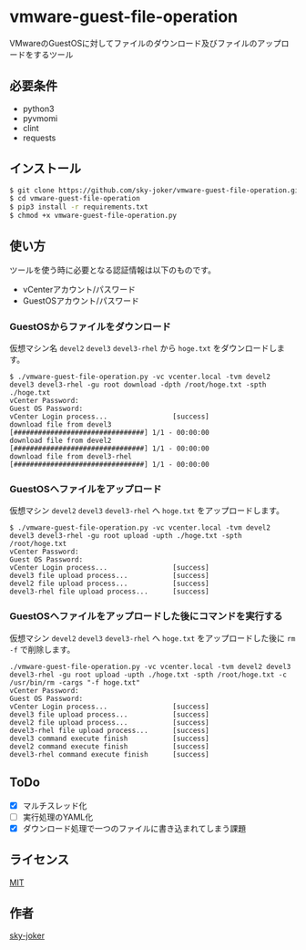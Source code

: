 # vmware-guest-file-operation

VMwareのGuestOSに対してファイルのダウンロード及びファイルのアップロードをするツール

## 必要条件

* python3
* pyvmomi
* clint
* requests

## インストール

```bash
$ git clone https://github.com/sky-joker/vmware-guest-file-operation.git
$ cd vmware-guest-file-operation
$ pip3 install -r requirements.txt
$ chmod +x vmware-guest-file-operation.py
```

## 使い方

ツールを使う時に必要となる認証情報は以下のものです。

* vCenterアカウント/パスワード
* GuestOSアカウント/パスワード

### GuestOSからファイルをダウンロード

仮想マシン名 `devel2` `devel3` `devel3-rhel` から `hoge.txt` をダウンロードします。

```
$ ./vmware-guest-file-operation.py -vc vcenter.local -tvm devel2 devel3 devel3-rhel -gu root download -dpth /root/hoge.txt -spth ./hoge.txt
vCenter Password:
Guest OS Password:
vCenter Login process...                [success]
download file from devel3               [################################] 1/1 - 00:00:00
download file from devel2               [################################] 1/1 - 00:00:00
download file from devel3-rhel          [################################] 1/1 - 00:00:00
```

### GuestOSへファイルをアップロード

仮想マシン `devel2` `devel3` `devel3-rhel` へ `hoge.txt` をアップロードします。

```
$ ./vmware-guest-file-operation.py -vc vcenter.local -tvm devel2 devel3 devel3-rhel -gu root upload -upth ./hoge.txt -spth /root/hoge.txt
vCenter Password:
Guest OS Password:
vCenter Login process...                [success]
devel3 file upload process...           [success]
devel2 file upload process...           [success]
devel3-rhel file upload process...      [success]
```

### GuestOSへファイルをアップロードした後にコマンドを実行する

仮想マシン `devel2` `devel3` `devel3-rhel` へ `hoge.txt` をアップロードした後に `rm -f` で削除します。

```
./vmware-guest-file-operation.py -vc vcenter.local -tvm devel2 devel3 devel3-rhel -gu root upload -upth ./hoge.txt -spth /root/hoge.txt -c /usr/bin/rm -cargs "-f hoge.txt"
vCenter Password:
Guest OS Password:
vCenter Login process...                [success]
devel3 file upload process...           [success]
devel2 file upload process...           [success]
devel3-rhel file upload process...      [success]
devel3 command execute finish           [success]
devel2 command execute finish           [success]
devel3-rhel command execute finish      [success]
```

## ToDo

- [X] マルチスレッド化
- [ ] 実行処理のYAML化
- [X] ダウンロード処理で一つのファイルに書き込まれてしまう課題

## ライセンス

[MIT](https://github.com/sky-joker/vmware-guest-file-operation/blob/master/LICENSE.txt)

## 作者

[sky-joker](https://github.com/sky-joker)
